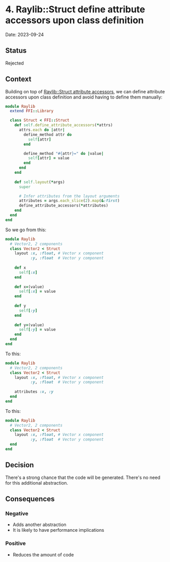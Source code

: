 # 4. Raylib::Struct define attribute accessors upon class definition

Date: 2023-09-24

## Status

Rejected

## Context

Building on top of [Raylib::Struct attribute accessors](0003-raylib-struct-attribute-accessors.md), we can define
attribute accessors upon class definition and avoid having to define them manually:

```ruby
module Raylib
  extend FFI::Library

  class Struct < FFI::Struct
    def self.define_attribute_accessors(*attrs)
      attrs.each do |attr|
        define_method attr do
          self[attr]
        end

        define_method "#{attr}=" do |value|
          self[attr] = value
        end
      end
    end
    
    def self.layout(*args)
      super

      # Infer attributes from the layout arguments
      attributes = args.each_slice(2).map(&:first)
      define_attribute_accessors(*attributes)
    end
  end
end
```

So we go from this:

```ruby
module Raylib
  # Vector2, 2 components
  class Vector2 < Struct
    layout :x, :float, # Vector x component
           :y, :float  # Vector y component
    
    def x
      self[:x]
    end
    
    def x=(value)
      self[:x] = value
    end
    
    def y
      self[:y]
    end
    
    def y=(value)
      self[:y] = value
    end
  end
end
```

To this:

```ruby
module Raylib
  # Vector2, 2 components
  class Vector2 < Struct
    layout :x, :float, # Vector x component
           :y, :float  # Vector y component
    
    attributes :x, :y
  end
end
```

To this:

```ruby
module Raylib
  # Vector2, 2 components
  class Vector2 < Struct
    layout :x, :float, # Vector x component
           :y, :float  # Vector y component
  end
end
```

## Decision

There's a strong chance that the code will be generated. There's no need for this additional abstraction.

## Consequences

### Negative

- Adds another abstraction
- It is likely to have performance implications

### Positive

- Reduces the amount of code
